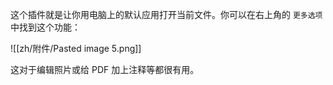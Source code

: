 这个插件就是让你用电脑上的默认应用打开当前文件。你可以在右上角的 `更多选项` 中找到这个功能：

![[zh/附件/Pasted image 5.png]]

这对于编辑照片或给 PDF 加上注释等都很有用。